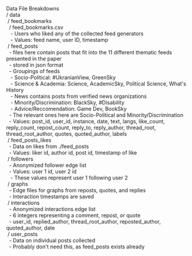 Data File Breakdowns <br />
/ data <br />
&nbsp;/ feed_bookmarks <br />
&nbsp;&nbsp;/ feed_bookmarks.csv <br />
&nbsp;&nbsp;&nbsp;- Users who liked any of the collected feed generators <br />
&nbsp;&nbsp;&nbsp;- Values:   feed name, user ID, timestamp <br />
&nbsp;/ feed_posts <br />
&nbsp;&nbsp;- files here contain posts that fit into the 11 different thematic feeds presented in the paper <br />
&nbsp;&nbsp;- stored in json format <br />
&nbsp;&nbsp;- Groupings of feeds <br />
&nbsp;&nbsp;&nbsp;- Socio-Political: #UkranianView, GreenSky <br />
&nbsp;&nbsp;&nbsp;- Science & Academia: Science, AcademicSky, Political Science, What's History <br />
&nbsp;&nbsp;&nbsp;- News contains posts from verified news organizations <br />
&nbsp;&nbsp;&nbsp;- Minority/Discrimination: BlackSky, #Disability <br />
&nbsp;&nbsp;&nbsp;- Advice/Reccomendation: Game Dev, BookSky <br />
&nbsp;&nbsp;- The relevant ones here are Socio-Political and Minority/Discrimination <br />
&nbsp;&nbsp;- Values:   post_id, user_id, instance, date, text, langs, like_count, reply_count, repost_count, reply_to, reply_author, thread_root, thread_root_author, quotes, quoted_author, labels <br />
&nbsp;/ feed_posts_likes <br />
&nbsp;&nbsp;- Data on likes from ./feed_posts <br />
&nbsp;&nbsp;- Values: liker id, author id, post id, timestamp of like <br />
&nbsp;/ followers <br />
&nbsp;&nbsp;- Anonymized follower edge list <br />
&nbsp;&nbsp;- Values: user 1 id, user 2 id <br />
&nbsp;&nbsp;&nbsp;- These values represent user 1 following user 2 <br />
&nbsp;/ graphs <br />
&nbsp;&nbsp;- Edge files for graphs from reposts, quotes, and replies <br />
&nbsp;&nbsp;- Interaction timestamps are saved <br />
&nbsp;/ interactions <br />
&nbsp;&nbsp;- Anonymized interactions edge list <br />
&nbsp;&nbsp;- 6 integers representing a comment, repost, or quote  <br />
&nbsp;&nbsp;- user_id, replied_author, thread_root_author, reposted_author, quoted_author, date <br />
&nbsp;/ user_posts <br />
&nbsp;&nbsp;- Data on individual posts collected <br />
&nbsp;&nbsp;- Probably don't need this, as feed_posts exists already <br />
